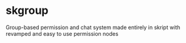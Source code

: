 # skgroup
Group-based permission and chat system made entirely in skript with revamped and easy to use permission nodes
